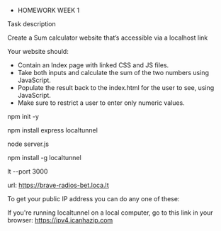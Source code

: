 * HOMEWORK WEEK 1

Task description

Create a Sum calculator website that’s accessible via a localhost link 

Your website should: 

* Contain an Index page with linked CSS and JS files. 
* Take both inputs and calculate the sum of the two numbers using JavaScript.
* Populate the result back to the index.html for the user to see, using JavaScript.
* Make sure to restrict a user to enter only numeric values.




npm init -y

npm install express localtunnel

node server.js

npm install -g localtunnel

lt --port 3000

url: https://brave-radios-bet.loca.lt


To get your public IP address you can do any one of these:

If you're running localtunnel on a local computer, go to this link in your browser: https://ipv4.icanhazip.com

